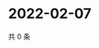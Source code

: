 # 2022-02-07

共 0 条

<!-- BEGIN WEIBO -->
<!-- 最后更新时间 Mon Feb 07 2022 13:08:10 GMT+0800 (China Standard Time) -->

<!-- END WEIBO -->
